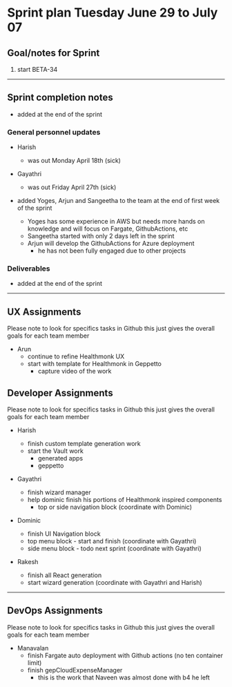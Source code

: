 # Sprint plan Tuesday June 29 to July 07

## Goal/notes for Sprint

1. start BETA-34

---

## Sprint completion notes

- added at the end of the sprint

### General personnel updates

- Harish
  - was out Monday April 18th (sick)
- Gayathri
  - was out Friday April 27th (sick)

- added Yoges, Arjun and Sangeetha to the team at the end of first week of the sprint
  - Yoges has some experience in AWS but needs more hands on knowledge and will focus on Fargate, GithubActions, etc
  - Sangeetha started with only 2 days left in the sprint
  - Arjun will develop the GithubActions for Azure deployment
    - he has not been fully engaged due to other projects

### Deliverables

- added at the end of the sprint

---

## UX Assignments

Please note to look for specifics tasks in Github this just gives the overall goals for each team member

- Arun
  - continue to refine Healthmonk UX
  - start with template for Healthmonk in Geppetto
    - capture video of the work

## Developer Assignments

Please note to look for specifics tasks in Github this just gives the overall goals for each team member

- Harish
  - finish custom template generation work
  - start the Vault work
    - generated apps
    - geppetto

- Gayathri
  - finish wizard manager
  - help dominic finish his portions of Healthmonk inspired components
    - top or side navigation block (coordinate with Dominic)

- Dominic
  - finish UI Navigation block
  - top menu block - start and finish (coordinate with Gayathri)
  - side menu block - todo next sprint (coordinate with Gayathri)

- Rakesh
  - finish all React generation
  - start wizard generation (coordinate with Gayathri and Harish)

---

## DevOps Assignments

Please note to look for specifics tasks in Github this just gives the overall goals for each team member

- Manavalan
  - finish Fargate auto deployment with Github actions (no ten container limit)
  - finish gepCloudExpenseManager
    - this is the work that Naveen was almost done with b4 he left
